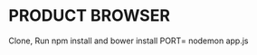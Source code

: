 PRODUCT BROWSER
=================
Clone, Run npm install and bower install 
PORT= <your port> nodemon app.js

